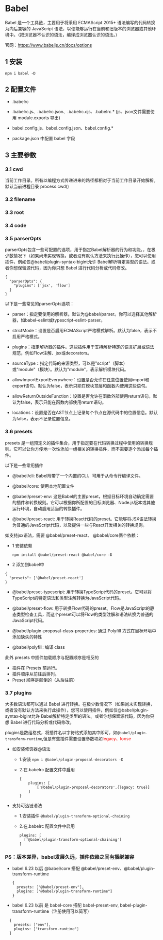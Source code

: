 # Babel

Babel 是一个工具链，主要用于将采用 ECMAScript 2015+ 语法编写的代码转换为向后兼容的 JavaScript 语法，以便能够运行在当前和旧版本的浏览器或其他环境中。（把浏览器不认识的语法，编译成浏览器认识的语法。）

官网：https://www.babeljs.cn/docs/options

## 1 安装

`npm i babel -D`

## 2 配置文件

- .babelrc
  
- .babelrc.js、.babelrc.json、.babelrc.cjs、.babelrc.* (js、json文件需要使用 module.exports 导出)

- babel.config.js、babel.config.json、babel.config.*
  
- package.json 中配置 babel 字段

## 3 主要参数

### 3.1 cwd

当前工作目录。所有以编程方式传递进来的路径都相对于当前工作目录开始解析。默认当前进程目录 process.cwd()
  
### 3.2 filename
  
### 3.3 root
  
### 3.4 code

### 3.5 parserOpts

parserOpts包含一些可配置的选项，用于指定Babel解析器的行为和功能。，在极少数情况下（如果尚未实现转换，或者没有默认方法来执行此操作），您可以使用插件，例如仅@babel/plugin-syntax-bigint允许 Babel解析特定类型的语法。或者你想保留源代码，因为你只想 Babel 进行代码分析或代码修改。

```
{
  "parserOpts": {
    "plugins": ['jsx', 'flow']
  }
}
```

以下是一些常见的parserOpts选项：

- parser：指定要使用的解析器，默认为@babel/parser。你可以选择其他解析器，如babel-eslint或typescript-eslint-parser。

- strictMode：设置是否启用ECMAScript严格模式解析。默认为false，表示不启用严格模式。

- plugins：指定解析器的插件。这些插件用于支持解析特定的语言扩展或语法规范，例如Flow注解、jsx或decorators。

- sourceType：指定代码的来源类型，可以是"script"（脚本）或"module"（模块）。默认为"module"，表示解析模块代码。

- allowImportExportEverywhere：设置是否允许在任意位置使用import和export语句。默认为false，表示只能在模块顶层和函数内使用这些语句。

- allowReturnOutsideFunction：设置是否允许在函数外部使用return语句。默认为false，表示只能在函数内部使用return语句。

- locations：设置是否在AST节点上记录每个节点在源代码中的位置信息。默认为false，表示不记录位置信息。


### 3.6 presets

presets 是一组预定义的插件集合，用于指定要在代码转换过程中使用的转换规则。它可以让你方便地一次性添加一组相关的转换插件，而不需要逐个添加每个插件。

以下是一些常用插件

- @babel/cli: Babel附带了一个内置的CLI，可用于从命令行编译文件。

- @babel/core: 使用本地配置文件

- @babel/preset-env: 这是Babel的主要preset，根据目标环境自动确定需要的插件和转换规则。它可以根据你所配置的目标浏览器、Node.js版本或其他运行环境，自动启用适当的转换插件。

- @babel/preset-react: 用于转换React代码的preset。它能够将JSX语法转换为普通的JavaScript代码，以及提供一些与React开发相关的转换规则。
  
如支持jsx语法，需要 @babel/preset-react、 @babel/core俩个依赖：

- 1 安装依赖
  
  `npm install @babel/preset-react @babel/core -D`

- 2 添加到babel中

```
{
  "presets": ['@babel/preset-react']
}
```

- @babel/preset-typescript: 用于转换TypeScript代码的preset。它可以将TypeScript的特定语法和类型注解转换为JavaScript代码。

- @babel/preset-flow: 用于转换Flow代码的preset。Flow是JavaScript的静态类型检查工具，而这个preset可以将Flow的类型注解和语法转换为普通的JavaScript代码。
  
- @babel/plugin-proposal-class-properties: 通过 Polyfill 方式在目标环境中添加缺失的特性
  
- @babel/polyfill: 编译 class

此外 presets 中插件加载顺序与配置顺序是相反的

- 插件在 Presets 前运行。
- 插件顺序从前往后排列。
- Preset 顺序是颠倒的（从后往前）

### 3.7 plugins

大多数语法都可以通过 Babel 进行转换。在极少数情况下（如果尚未实现转换，或者没有默认方法来执行此操作），您可以使用插件，例如仅@babel/plugin-syntax-bigint允许 Babel解析特定类型的语法。或者你想保留源代码，因为你只想 Babel 进行代码分析或代码修改。

plugins是数组格式，将插件名以字符格式添加其中即可，如`@babel/plugin-transform-runtime`,但是有些插件需要设置参数项如<font color='red'>legacy、loose</font>

* 如安装修饰器@语法
  
  + 1.安装 `npm i @babel/plugin-proposal-decorators -D`

  + 2.在.babelrc 配置文件中启用
    ```
    {
        plugins: [
            ['@babel/plugin-proposal-decorators',{legacy: true}]
        ]
    }
    ```

* 支持可选链语法
  
  + 1.安装插件 `@babel/plugin-transform-optional-chaining`
  
  + 2.在.babelrc 配置文件中启用 
  
    ```
    plugins: [
      ['@babel/plugin-transform-optional-chaining']
    ]
    ```

  
### PS：版本差异，babel发展久远，插件依赖之间有捆绑兼容

+ babel 6.23 以后 @babel/core 搭配 @babel/preset-env、@babel/plugin-transform-runtime

  ```
  {
    presets: ["@babel/preset-env"],
    plugins: ["@babel/plugin-transform-runtime"]
  }
  ```

+ babel 6.23 以前 是 babel-core 搭配 babel-preset-env, babel-plugin-transform-runtime（注册使用可以简写）

```
  {
    presets: ["env"],
    plugins: ["transform-runtime"]
  }
```